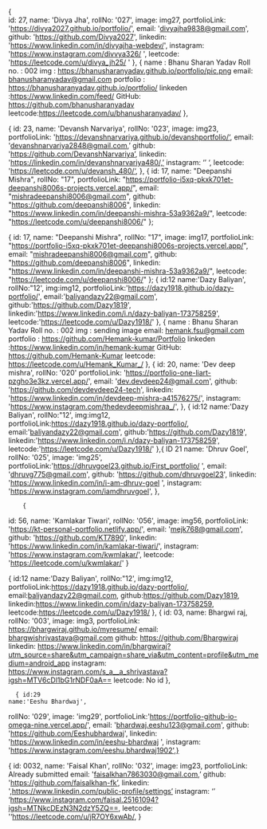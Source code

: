 {   
        id: 27,
        name: 'Divya Jha',
        rollNo: '027',
        image: img27,
        portfolioLink: 'https://divya2027.github.io/portfolio/',
        email: 'divyajha9838@gmail.com',
        github: 'https://github.com/Divya2027',
        linkedin: 'https://www.linkedin.com/in/divyajha-webdev/',
        instagram: 'https://www.instagram.com/divvya326/ ',
        leetcode: 'https://leetcode.com/u/divya_jh25/ '
      },
      {
name : Bhanu Sharan Yadav
Roll no. : 002
img : https://bhanusharanyadav.github.io/portfolio/pic.png
email: bhanusharanyadav@gmail.com
portfolio : https://bhanusharanyadav.github.io/portfolio/
linkeden :https://www.linkedin.com/feed/
GitHub: https://github.com/bhanusharanyadav
leetcode:https://leetcode.com/u/bhanusharanyadav/
},


{
        id: 23,
        name: 'Devansh Narvariya',
        rollNo: '023',
        image: img23,
        portfolioLink: 'https://devanshnarvariya.github.io/devanshportfolio/‘,
        email: 'devanshnarvariya2848@gmail.com,’
        github: 'https://github.com/DevanshNarvariya’,
        linkedin: 'https://linkedin.com/in/devanshnarvariya480/,’
        instagram: ‘’    ‘,
        leetcode: 'https://leetcode.com/u/devansh_480/‘,
      },
      {
  id: 17,
  name: "Deepanshi Mishra",
  rollNo: "17",
  portfolioLink: "https://portfolio-i5xq-pkxk701et-deepanshi8006s-projects.vercel.app/",
  email: "mishradeepanshi8006@gmail.com",
  github: "https://github.com/deepanshi8006",
  linkedin: "https://www.linkedin.com/in/deepanshi-mishra-53a9362a9/",
  leetcode: "https://leetcode.com/u/deepanshi8006/"
};

{
  id: 17,
  name: "Deepanshi Mishra",
  rollNo: "17",
  image: img17,
  portfolioLink: "https://portfolio-i5xq-pkxk701et-deepanshi8006s-projects.vercel.app/",
  email: "mishradeepanshi8006@gmail.com",
  github: "https://github.com/deepanshi8006",
  linkedin: "https://www.linkedin.com/in/deepanshi-mishra-53a9362a9/",
  leetcode: "https://leetcode.com/u/deepanshi8006/"
};
{ 
       id:12
       name:'Dazy Baliyan',
       rollNo:"12',
       img:img12,
       portfolioLink:'https://dazy1918.github.io/dazy-portfolio/',
       email:'baliyandazy22@gmail.com',
       github:'https://github.com/Dazy1819',  
       linkedin:'https://www.linkedin.com/i.n/dazy-baliyan-173758259',
       leetcode:'https://leetcode.com/u/Dazy1918/'
},
{
name : Bhanu Sharan Yadav
Roll no. : 002
img : sending image
email: hemank.fsu@gmail.com
portfolio : https://github.com/Hemank-kumar/Portfolio
linkeden :https://www.linkedin.com/in/hemank-kumar
GitHub: https://github.com/Hemank-Kumar
leetcode: https://leetcode.com/u/Hemank_Kumar_/
},
{
        id: 20,
        name: 'Dev deep mishra',
        rollNo: '020'
        portfolioLink: 'https://portfolio-one-liart-pzgho3e3kz.vercel.app/',
        email: 'dev.devdeep24@gmail.com',
        github: 'https://github.com/devdevdeep24-tech',
        linkedin: 'https://www.linkedin.com/in/devdeep-mishra-a41576275/',
        instagram: 'https://www.instagram.com/thedevdeepmishraa_/',
      },
      { 
       id:12
       name:'Dazy Baliyan',
       rollNo:"12',
       img:img12,
       portfolioLink:https://dazy1918.github.io/dazy-portfolio/,
       email:'baliyandazy22@gmail.com',
       github:'https://github.com/Dazy1819',  
       linkedin:'https://www.linkedin.com/i.n/dazy-baliyan-173758259',
       leetcode:'https://leetcode.com/u/Dazy1918/'
},{
    ID 21
 name: 'Dhruv Goel',
        rollNo: '025',
        image: 'img25',
portfolioLink:'https://dhruvgoel23.github.io/First_portfolio/ ',
        email: 'dhruvg775@gmail.com',
        github: 'https://github.com/dhruvgoel23',
        linkedin: 'https://www.linkedin.com/in/i-am-dhruv-goel ',
        instagram: 'https://www.instagram.com/iamdhruvgoel',
        },

        {
  id: 56,
  name: 'Kamlakar Tiwari',
  rollNo: '056',
  image: img56,
  portfolioLink: 'https://kt-personal-portfolio.netlify.app/',
  email: 'mejk768@gmail.com',
  github: 'https://github.com/KT7890',
  linkedin: 'https://www.linkedin.com/in/kamlakar-tiwari/',
  instagram: 'https://www.instagram.com/kwmlakar/',
  leetcode: 'https://leetcode.com/u/kwmlakar/'
}

{ 
       id:12
       name:'Dazy Baliyan',
       rollNo:"12',
       img:img12,
       portfolioLink:https://dazy1918.github.io/dazy-portfolio/,
       email:baliyandazy22@gmail.com,
       github:https://github.com/Dazy1819,  
       linkedin:https://www.linkedin.com/in/dazy-baliyan-173758259,
       leetcode:https://leetcode.com/u/Dazy1918/
},
{
        id: 03,
        name: Bhargwi raj,
        rollNo: '003',
        image: img3,
        portfolioLink: https://bhargwiraj.github.io/myresume/
        email: bhargwishrivastava@gmail.com
        github: https://github.com/Bhargwiraj
        linkedin: https://www.linkedin.com/in/bhargwiraj?utm_source=share&utm_campaign=share_via&utm_content=profile&utm_medium=android_app
        instagram: https://www.instagram.com/s_a__a_shrivastava?igsh=MTV6cDl1bG1rNDF0aA==
        leetcode: No id 
      },
      
      { id:29                                                                                                                                                                                        name:'Eeshu Bhardwaj',
rollNo: '029',
image: 'img29',
portfolioLink:'https://portfolio-github-io-omega-nine.vercel.app/',
email: 'bhardwaj.eeshu123@gmail.com',
github: 'https://github.com/Eeshubhardwaj',
linkedin: 'https://www.linkedin.com/in/eeshu-bhardwaj ',
instagram: 'https://www.instagram.com/eeshu.bhardwaj1902',}

{
        id: 0032,
        name: 'Faisal Khan',
        rollNo: '032',
        image: img23,
        portfolioLink: Already submitted
        email: 'faisalkhan7863030@gmail.com,’
        github: 'https://github.com/faisalkhan-fk’,
        linkedin: ',https://www.linkedin.com/public-profile/settings’
        instagram: ‘’  ‘https://www.instagram.com/faisal.25161094?igsh=MTNkcDEzN3N2dzY5ZQ==,
        leetcode: '‘https://leetcode.com/u/jR7OY6xwAb/,
      }  